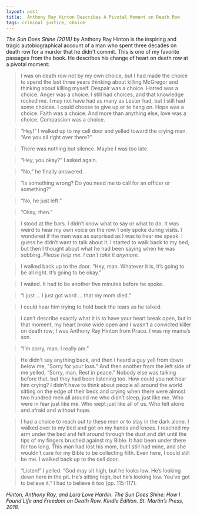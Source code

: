 ```yaml
---
layout: post
title:  Anthony Ray Hinton Describes A Pivotal Moment on Death Row
tags: criminal justice, choice
---
```


*The Sun Does Shine (2018)* by Anthony Ray Hinton is the inspiring and tragic autobiographical account of a man who spent three decades on death row for a murder that he didn't commit. This is one of my favorite passages from the book. He describes his change of heart on death row at a pivotal moment:

> I was on death row not by my own choice, but I had made the choice to spend the last three years thinking about killing McGregor and thinking about killing myself. Despair was a choice. Hatred was a choice. Anger was a choice. I still had choices, and that knowledge rocked me. I may not have had as many as Lester had, but I still had some choices. I could choose to give up or to hang on. Hope was a choice. Faith was a choice. And more than anything else, love was a choice. Compassion was a choice. 

> “Hey!” I walked up to my cell door and yelled toward the crying man. “Are you all right over there?” 

> There was nothing but silence. Maybe I was too late. 

> “Hey, you okay?” I asked again. 

> “No,” he finally answered. 

> “Is something wrong? Do you need me to call for an officer or something?” 

> “No, he just left.” 

> “Okay, then.” 

> I stood at the bars. I didn’t know what to say or what to do. It was weird to hear my own voice on the row. I only spoke during visits. I wondered if the man was as surprised as I was to hear me speak. I guess he didn’t want to talk about it. I started to walk back to my bed, but then I thought about what he had been saying when he was sobbing. *Please help me. I can’t take it anymore.* 

> I walked back up to the door. “Hey, man. Whatever it is, it’s going to be all right. It’s going to be okay.” 

> I waited. It had to be another five minutes before he spoke. 

> “I just … I just got word … that my mom died.” 

> I could hear him trying to hold back the tears as he talked. 

> I can’t describe exactly what it is to have your heart break open, but in that moment, my heart broke wide open and I wasn’t a convicted killer on death row; I was Anthony Ray Hinton from Praco. I was my mama’s son. 

> “I’m sorry, man. I really am.” 

> He didn’t say anything back, and then I heard a guy yell from down below me, “Sorry for your loss.” And then another from the left side of me yelled, “Sorry, man. Rest in peace.” Nobody else was talking before that, but they had been listening too. How could you not hear him crying? I didn’t have to think about people all around the world sitting on the edge of their beds and crying when there were almost two hundred men all around me who didn’t sleep, just like me. Who were in fear just like me. Who wept just like all of us. Who felt alone and afraid and without hope. 

> I had a choice to reach out to these men or to stay in the dark alone. I walked over to my bed and got on my hands and knees. I reached my arm under the bed and felt around through the dust and dirt until the tips of my fingers brushed against my Bible. It had been under there for too long. This man had lost his mom, but I still had mine, and she wouldn’t care for my Bible to be collecting filth. Even here, I could still be me. I walked back up to the cell door. 

> “Listen!” I yelled. “God may sit high, but he looks low. He’s looking down here in the pit. He’s sitting high, but he’s looking low. You’ve got to believe it.” I had to believe it too (pp. 115-117). 

*Hinton, Anthony Ray, and Lara Love Hardin. The Sun Does Shine: How I Found Life and Freedom on Death Row. Kindle Edition. St. Martin’s Press, 2018.*
